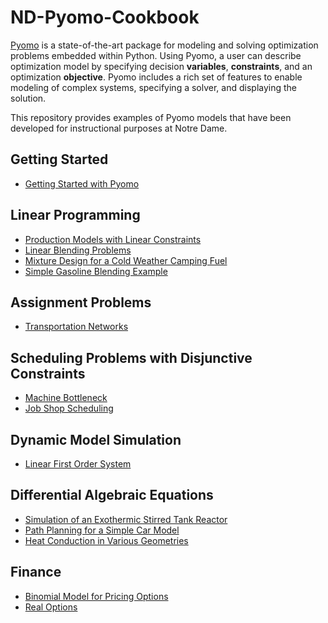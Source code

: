 # ND-Pyomo-Cookbook

[Pyomo](http://www.pyomo.org/) is a state-of-the-art package for modeling and solving optimization problems embedded within Python. Using Pyomo, a user can describe optimization model by specifying decision **variables**, **constraints**, and an optimization **objective**. Pyomo includes a rich set of features to enable modeling of complex systems, specifying a solver, and displaying the solution.

This repository provides examples of Pyomo models that have been developed for instructional purposes at Notre Dame.


## Getting Started

* [Getting Started with Pyomo](notebooks/intro/Getting_Started_with_Pyomo.ipynb)

## Linear Programming

* [Production Models with Linear Constraints](notebooks/lp/Production_Models_with_Linear_Constraints.ipynb)
* [Linear Blending Problems](notebooks/lp/Linear_Blending_Problem.ipynb)
* [Mixture Design for a Cold Weather Camping Fuel](notebooks/lp/Mixture_Design_Cold_Weather_Fuel.ipynb)
* [Simple Gasoline Blending Example](notebooks/lp/Gasoline_Blending.ipynb)

## Assignment Problems

* [Transportation Networks](notebooks/lp/Transportation_Networks.ipynb)

## Scheduling Problems with Disjunctive Constraints

* [Machine Bottleneck](notebooks/scheduling/Machine_Bottleneck.ipynb)
* [Job Shop Scheduling](notebooks/scheduling/Job_Shop_Scheduling.ipynb)

## Dynamic Model Simulation

* [Linear First Order System](notebooks/dynamics/Linear_First_Order_System.ipynb)

## Differential Algebraic Equations

* [Simulation of an Exothermic Stirred Tank Reactor](notebooks/dae/Exothermic_CSTR.ipynb)
* [Path Planning for a Simple Car Model](notebooks/dae/Path_Planning_for_a_Simple_Car.ipynb)
* [Heat Conduction in Various Geometries](notebooks/pde/Heat_Conduction_in_Various_Geometries.ipynb)

## Finance

* [Binomial Model for Pricing Options](notebooks/finance/Binomial_Model_for_Pricing_Options.ipynb)
* [Real Options](notebooks/finance/Real_Options.ipynb)
